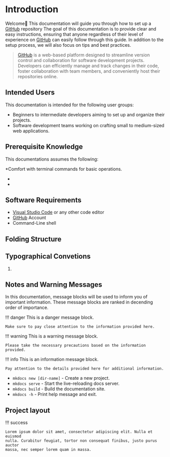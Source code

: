 # Introduction

Welcome🙌 This documentation will guide you through how to set up a [GitHub](github.com) repository The goal of this documentation is to provide clear and easy instructions, ensuring that anyone regardless of their level of experience on [GitHub](github.com) can easily follow through this guide. In addition to the setup process, we will also focus on tips and best practices.


>[GitHub](github.com) is a web-based platform designed to streamline version control and collaboration for software development projects. 
>Developers can efficiently manage and track changes in their code, foster collaboration with team members, and conveniently host their repositories online.

## Intended Users

This documentation is intended for the following user groups:

* Beginners to intermediate developers aiming to set up and organize their projects.
* Software development teams working on crafting small to medium-sized web applications.

## Prerequisite Knowledge 

This documentations assumes the following:

*Comfort with terminal commands for basic operations.

*
*

## Software Requirements

* [Visual Studio Code](ghttps://code.visualstudio.com/download) or any other code editor
* [GitHub](github.com) Account
* Command-Line shell

## Folding Structure
## Typographical Convetions

1. 

## Notes and Warning Messages

In this documentation, message blocks will be used to inform you of important information. These message blocks are ranked in decending order of importance.

!!! danger
    This is a danger message block.

    Make sure to pay close attention to the information provided here.

!!! warning
    This is a warning message block.

    Please take the necessary precautions based on the information provided.

!!! info
    This is an information message block.

    Pay attention to the details provided here for additional information.















- `mkdocs new [dir-name]` - Create a new project.
- `mkdocs serve` - Start the live-reloading docs server.
- `mkdocs build` - Build the documentation site.
- `mkdocs -h` - Print help message and exit.

## Project layout

!!! success

    Lorem ipsum dolor sit amet, consectetur adipiscing elit. Nulla et euismod
    nulla. Curabitur feugiat, tortor non consequat finibus, justo purus auctor
    massa, nec semper lorem quam in massa.
